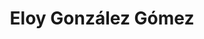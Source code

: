 ---
title: "Eloy González Gómez"
url: /miranda-del-castanar/eloy-gonzalez-gomez/
shop: panadería
---